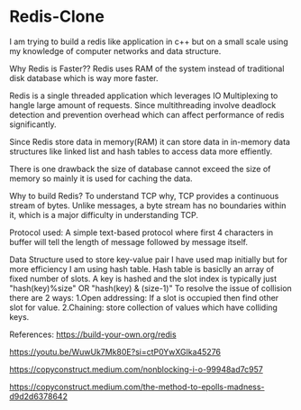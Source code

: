 # Redis-Clone
I am trying to build a redis like application in c++ but on a small scale using my knowledge of computer networks and data structure.

Why Redis is Faster??
    Redis uses RAM of the system instead of traditional disk database which is way more faster.

Redis is a single threaded application which leverages IO Multiplexing to hangle large amount of requests. Since multithreading involve deadlock detection and prevention overhead which can affect performance of redis significantly.

Since Redis store data in memory(RAM) it can store data in in-memory data structures like linked list and hash tables to access data more effiently.

There is one drawback the size of database cannot exceed the size of memory so mainly it is used for caching the data.

Why to build Redis?
    To understand TCP why, TCP provides a continuous stream of bytes. Unlike messages, a byte stream has no boundaries within it, which is a major difficulty in understanding TCP.

Protocol used:
    A simple text-based protocol where first 4 characters in buffer will tell the length of message followed by message itself.

Data Structure used to store key-value pair
    I have used map initially but for more efficiency I am using hash table.
    Hash table is basiclly an array of fixed number of slots. A key is hashed and the slot index is typically just "hash(key)%size" OR "hash(key) & (size-1)"
    To resolve the issue of collision there are 2 ways: 1.Open addressing: If a slot is occupied then find other slot for value.
    2.Chaining: store collection of values which have colliding keys.


References:
https://build-your-own.org/redis

https://youtu.be/WuwUk7Mk80E?si=ctP0YwXGlka45276

https://copyconstruct.medium.com/nonblocking-i-o-99948ad7c957

https://copyconstruct.medium.com/the-method-to-epolls-madness-d9d2d6378642